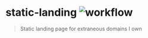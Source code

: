# static-landing ![workflow](https://github.com/jacobbearden/static-landing/workflows/workflow/badge.svg)

> Static landing page for extraneous domains I own
